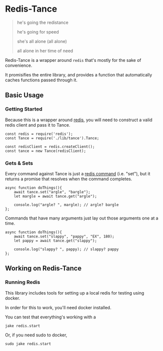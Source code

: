 
# Redis-Tance

> he's going the redistance
>
> he's going for speed
>
> she's all alone (all alone) 
>
> all alone in her time of need

Redis-Tance is a wrapper around `redis` that's mostly 
for the sake of convenience.

It promisifies the entire library, and provides a function
that automatically caches functions passed through it.

## Basic Usage

### Getting Started

Because this is a wrapper around [redis](https://github.com/NodeRedis/node_redis), 
you will need to construct a valid redis client and pass it to Tance.

```
const redis = require('redis');
const Tance = require('./lib/tance').Tance;

const redisClient = redis.createClient();
const tance = new Tance(redisClient);
```

### Gets & Sets
Every command against Tance is just a [redis command](https://redis.io/commands) 
(i.e. "set"),
but it returns a promise that resolves when the command completes.

```
async function doThings(){
    await tance.set("argle", "bargle");
    let margle = await tance.get("argle");
    
    console.log("argle? ", margle); // argle? bargle
};
```

Commands that have many arguments just lay out those 
arguments one at a time. 

```
async function doThings(){
    await tance.set("slappy", "pappy", "EX", 180);
    let pappy = await tance.get("slappy");
    
    console.log("slappy? ", pappy); // slappy? pappy
};
```



## Working on Redis-Tance

### Running Redis

This library includes tools for setting up a local 
redis for testing using docker.

In order for this to work, you'll need docker installed.

You can test that everything's working with a 

    jake redis.start

Or, if you need sudo to docker, 

    sudo jake redis.start
